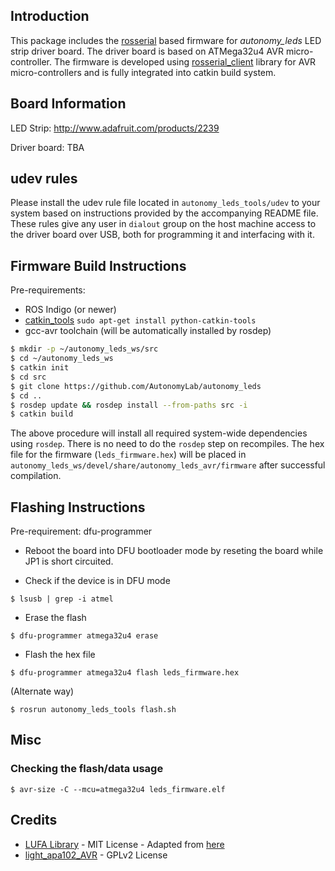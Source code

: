 ## Introduction

This package includes the [rosserial](http://wiki.ros.org/rosserial) based firmware for _autonomy_leds_ LED strip driver board. The driver board is based on ATMega32u4 AVR micro-controller. The firmware is developed using [rosserial_client](http://wiki.ros.org/rosserial_client) library for AVR micro-controllers and is fully integrated into catkin build system.

## Board Information

LED Strip: http://www.adafruit.com/products/2239

Driver board: TBA

## udev rules

Please install the udev rule file located in `autonomy_leds_tools/udev` to your system based on instructions provided by the accompanying README file. These rules give any user in `dialout` group on the host machine access to the driver board over USB, both for programming it and interfacing with it.

## Firmware Build Instructions

Pre-requirements:

- ROS Indigo (or newer)
- [catkin_tools](https://catkin-tools.readthedocs.org/en/latest/) `sudo apt-get install python-catkin-tools`
- gcc-avr toolchain (will be automatically installed by rosdep)

```bash
$ mkdir -p ~/autonomy_leds_ws/src
$ cd ~/autonomy_leds_ws
$ catkin init
$ cd src
$ git clone https://github.com/AutonomyLab/autonomy_leds
$ cd ..
$ rosdep update && rosdep install --from-paths src -i
$ catkin build
```

The above procedure will install all required system-wide dependencies using `rosdep`. There is no need to do the `rosdep` step on recompiles. The hex file for the firmware (`leds_firmware.hex`) will be placed in `autonomy_leds_ws/devel/share/autonomy_leds_avr/firmware` after successful compilation.

## Flashing Instructions

Pre-requirement: dfu-programmer

- Reboot the board into DFU bootloader mode by reseting the board while JP1 is short circuited.

- Check if the device is in DFU mode

```
$ lsusb | grep -i atmel
```

- Erase the flash

```
$ dfu-programmer atmega32u4 erase
```

- Flash the hex file

```
$ dfu-programmer atmega32u4 flash leds_firmware.hex
```

(Alternate way)

```
$ rosrun autonomy_leds_tools flash.sh
```

## Misc

### Checking the flash/data usage

```
$ avr-size -C --mcu=atmega32u4 leds_firmware.elf
```

## Credits

- [LUFA Library](http://www.fourwalledcubicle.com/LUFA.php) - MIT License - Adapted from [here](https://github.com/mrjogo/rosserial_avr_tutorial/tree/lufa)
- [light_apa102_AVR](https://github.com/cpldcpu/light_ws2812/tree/master/light_apa102_AVR) - GPLv2 License